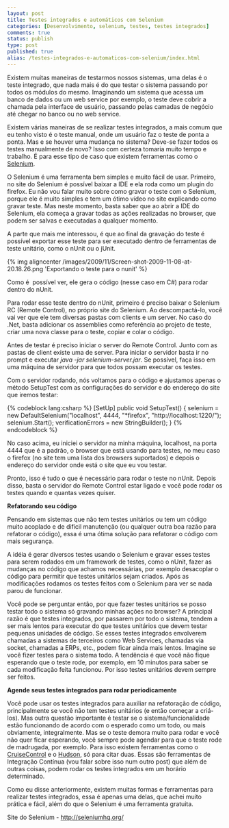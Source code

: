 ```yaml
---
layout: post
title: Testes integrados e automáticos com Selenium
categories: [Desenvolvimento, selenium, testes, testes integrados]
comments: true
status: publish
type: post
published: true
alias: /testes-integrados-e-automaticos-com-selenium/index.html
---
```

Existem muitas maneiras de testarmos nossos sistemas, uma delas é o teste integrado, que nada mais é do que testar o sistema passando por todos os módulos do mesmo. Imaginando um sistema que acessa um banco de dados ou um web service por exemplo, o teste deve cobrir a chamada pela interface de usuário, passando pelas camadas de negócio até chegar no banco ou no web service.

Existem várias maneiras de se realizar testes integrados, a mais comum que eu tenho visto é o teste manual, onde um usuário faz o teste de ponta a ponta. Mas e se houver uma mudança no sistema? Deve-se fazer todos os testes manualmente de novo? Isso com certeza tomaria muito tempo e trabalho. É para esse tipo de caso que existem ferramentas como o <a href="http://seleniumhq.org/" target="_blank">Selenium</a>.

O Selenium é uma ferramenta bem simples e muito fácil de usar. Primeiro, no site do Selenium é possível baixar a IDE e ela roda como um plugin do firefox. Eu não vou falar muito sobre como gravar o teste com o Selenium, porque ele é muito simples e tem um ótimo vídeo no site explicando como gravar teste. Mas neste momento, basta saber que ao abrir a IDE do Selenium, ela começa a gravar todas as ações realizadas no browser, que podem ser salvas e executadas a qualquer momento.

A parte que mais me interessou, é que ao final da gravação do teste é possível exportar esse teste para ser executado dentro de ferramentas de teste unitário, como o nUnit ou o jUnit.

{% img aligncenter /images/2009/11/Screen-shot-2009-11-08-at-20.18.26.png 'Exportando o teste para o nunit' %}

Como é  possível ver, ele gera o código (nesse caso em C#) para rodar dentro do nUnit.

Para rodar esse teste dentro do nUnit, primeiro é preciso baixar o Selenium RC (Remote Control), no próprio site do Selenium. Ao descompactá-lo, você vai ver que ele tem diversas pastas com clients e um server. No caso do .Net, basta adicionar os assemblies como referência ao projeto de teste, criar uma nova classe para o teste, copiar e colar o código.

Antes de testar é preciso iniciar o server do Remote Control. Junto com as pastas de client existe uma de server. Para iniciar o servidor basta ir no prompt e executar <em>java -jar selenium-server.jar</em>. Se possível, faça isso em uma máquina de servidor para que todos possam executar os testes.

Com o servidor rodando, nós voltamos para o código e ajustamos apenas o método SetupTest com as configurações do servidor e do endereço do site que iremos testar:

{% codeblock lang:csharp %}
[SetUp]
public void SetupTest()
{
    selenium = new DefaultSelenium("localhost",
        4444,
        "*firefox",
        "http://localhost:1220/");
    selenium.Start();
    verificationErrors = new StringBuilder();
}
{% endcodeblock %}

No caso acima, eu iniciei o servidor na minha máquina, localhost, na porta 4444 que é a padrão, o browser que está usando para testes, no meu caso o firefox (no site tem uma lista dos browsers suportados) e depois o endereço do servidor onde está o site que eu vou testar.

Pronto, isso é tudo o que é necessário para rodar o teste no nUnit. Depois disso, basta o servidor do Remote Control estar ligado e você pode rodar os testes quando e quantas vezes quiser.

<strong>Refatorando seu código</strong>

Pensando em sistemas que não tem testes unitários ou tem um código muito acoplado e de difícil manutenção (ou qualquer outra boa razão para refatorar o código), essa é uma ótima solução para refatorar o código com mais segurança.

A idéia é gerar diversos testes usando o Selenium e gravar esses testes para serem rodados em um framework de testes, como o nUnit, fazer as mudanças no código que achamos necessárias, por exemplo desacoplar o código para permitir que testes unitários sejam criados. Após as modificações rodamos os testes feitos com o Selenium para ver se nada parou de funcionar.

Você pode se perguntar então, por que fazer testes unitários se posso testar todo o sistema só gravando minhas ações no browser? A principal razão é que testes integrados, por passarem por todo o sistema, tendem a ser mais lentos para executar do que testes unitários que devem testar pequenas unidades de código. Se esses testes integrados envolverem chamadas a sistemas de terceiros como Web Services, chamadas via socket, chamadas a ERPs, etc., podem ficar ainda mais lentos. Imagine se você fizer testes para o sistema todo. A tendência é que você não fique esperando que o teste rode, por exemplo, em 10 minutos para saber se cada modificação feita funcionou. Por isso testes unitários devem sempre ser feitos.

<strong>Agende seus testes integrados para rodar periodicamente</strong>

Você pode usar os testes integrados para auxiliar na refatoração de código, principalmente se você não tem testes unitários (e então começar a criá-los). Mas outra questão importante é testar se o sistema/funcionalidade estão funcionando de acordo com o esperado como um todo, ou mais obviamente, integralmente. Mas se o teste demora muito para rodar e você não quer ficar esperando, você sempre pode agendar para que o teste rode de madrugada, por exemplo. Para isso existem ferramentas como o <a href="http://cruisecontrol.sourceforge.net/" target="_blank">CruiseControl</a> e o <a href="http://wiki.hudson-ci.org/display/HUDSON/Meet+Hudson" target="_blank">Hudson</a>, só para citar duas. Essas são ferramentas de Integração Contínua (vou falar sobre isso num outro post) que além de outras coisas, podem rodar os testes integrados em um horário determinado.

Como eu disse anteriormente, existem muitas formas e ferramentas para realizar testes integrados, essa é apenas uma delas, que achei muito prática e fácil, além do que o Selenium é uma ferramenta gratuita.

Site do Selenium - <a href="http://seleniumhq.org/" target="_self">http://seleniumhq.org/</a>
